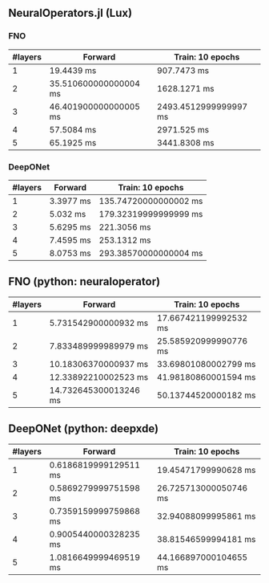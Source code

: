 ## NeuralOperators.jl (Lux)

 ### FNO
| #layers | Forward | Train: 10 epochs |
| --- | --- | --- |
| 1 | 19.4439 ms | 907.7473 ms |
| 2 | 35.510600000000004 ms | 1628.1271 ms |
| 3 | 46.401900000000005 ms | 2493.4512999999997 ms |
| 4 | 57.5084 ms | 2971.525 ms |
| 5 | 65.1925 ms | 3441.8308 ms |

 ### DeepONet
| #layers | Forward | Train: 10 epochs |
| --- | --- | --- |
| 1 | 3.3977 ms | 135.74720000000002 ms |
| 2 | 5.032 ms | 179.32319999999999 ms |
| 3 | 5.6295 ms | 221.3056 ms |
| 4 | 7.4595 ms | 253.1312 ms |
| 5 | 8.0753 ms | 293.38570000000004 ms |

## FNO (python: neuraloperator)

| #layers | Forward | Train: 10 epochs |
| --- | --- | --- |
|  1  |  5.731542900000932  ms |  17.667421199992532  ms |
|  2  |  7.833489999989979  ms |  25.585920999990776  ms |
|  3  |  10.18306370000937  ms |  33.69801080002799  ms |
|  4  |  12.33892210002523  ms |  41.98180860001594  ms |
|  5  |  14.732645300013246  ms |  50.13744520000182  ms |

## DeepONet (python: deepxde)
| #layers | Forward | Train: 10 epochs |
| --- | --- | --- |
|  1  |  0.6186819999129511  ms |  19.45471799990628  ms |
|  2  |  0.5869279999751598  ms |  26.725713000050746  ms |
|  3  |  0.7359159999759868  ms |  32.94088099995861  ms |
|  4  |  0.9005440000328235  ms |  38.81546599994181  ms |
|  5  |  1.0816649999469519  ms |  44.166897000104655  ms |